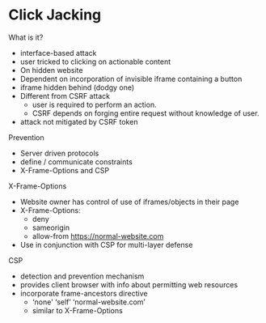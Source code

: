 # Click Jacking
What is it?
* interface-based attack
* user tricked to clicking on actionable content
* On hidden website
* Dependent on incorporation of invisible iframe containing a button
* iframe hidden behind (dodgy one)
* Different from CSRF attack
   	* user is required to perform an action.
   	* CSRF depends on forging entire request without knowledge of user.
* attack not mitigated by CSRF token

Prevention
* Server driven protocols
* define / communicate constraints
* X-Frame-Options and CSP

X-Frame-Options
* Website owner has control of use of iframes/objects in their page
* X-Frame-Options:
   	* deny
   	* sameorigin
   	* allow-from https://normal-website.com
* Use in conjunction with CSP for multi-layer defense

CSP
* detection and prevention mechanism
* provides client browser with info about permitting web resources
* incorporate frame-ancestors directive
   	* ‘none' ‘self’ ‘normal-website.com’
   	* similar to X-Frame-Options

